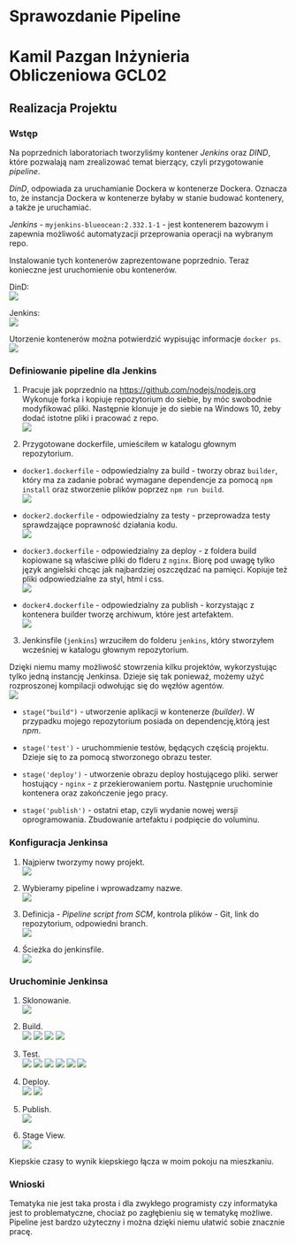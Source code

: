 # Sprawozdanie Pipeline
# Kamil Pazgan Inżynieria Obliczeniowa GCL02

## Realizacja Projektu

### Wstęp
Na poprzednich laboratoriach tworzyliśmy kontener *Jenkins* oraz *DIND*, które pozwalają nam zrealizować temat bierzący, czyli przygotowanie *pipeline*.

*DinD*, odpowiada za uruchamianie Dockera w kontenerze Dockera. Oznacza to, że instancja Dockera w kontenerze byłaby w stanie budować kontenery, a także je uruchamiać.

*Jenkins* - ```myjenkins-blueocean:2.332.1-1``` - jest kontenerem bazowym i zapewnia możliwość automatyzacji przeprowania operacji na wybranym repo.

Instalowanie tych kontenerów zaprezentowane poprzednio. Teraz konieczne jest uruchomienie obu kontenerów.

DinD:\
![](./screenshots/1_dind.PNG)

Jenkins:\
![](./screenshots/2_jenkins.PNG)

Utorzenie kontenerów można potwierdzić wypisując informacje ```docker ps```.\
![](./screenshots/3_docker_ps.PNG)

### Definiowanie pipeline dla Jenkins

1. Pracuje jak poprzednio na https://github.com/nodejs/nodejs.org
Wykonuje forka i kopiuje repozytorium do siebie, by móc swobodnie modyfikować pliki. Następnie klonuje je do siebie na Windows 10, żeby dodać istotne pliki i pracować z repo.\
![](./screenshots/4_fork.PNG)

2. Przygotowane dockerfile, umieściłem w katalogu głownym repozytorium.

- ```docker1.dockerfile``` - odpowiedzialny za build - tworzy obraz ```builder```, który ma za zadanie pobrać wymagane dependencje za pomocą ```npm install``` oraz stworzenie plików poprzez ```npm run build```.\
![](./screenshots/5_docker1.PNG)

- ```docker2.dockerfile``` - odpowiedzialny za testy - przeprowadza testy sprawdzające poprawność działania kodu.\
![](./screenshots/6_docker2.PNG)

- ```docker3.dockerfile``` - odpowiedzialny za deploy - z foldera build kopiowane są właściwe pliki do flderu z ```nginx```. Biorę pod uwagę tylko język angielski chcąc jak najbardziej oszczędzać na pamięci. Kopiuje też pliki odpowiedzialne za styl, html i css.\
![](./screenshots/7_docker3.PNG)

- ```docker4.dockerfile``` - odpowiedzialny za publish - korzystając z kontenera builder tworzę archiwum, które jest artefaktem.\
![](./screenshots/8_docker4.PNG)

3. Jenkinsfile (```jenkins```) wrzuciłem do folderu ```jenkins```, który stworzyłem wcześniej w katalogu głownym repozytorium.

Dzięki niemu mamy możliwość stowrzenia kilku projektów, wykorzystując tylko jedną instancję Jenkinsa. Dzieje się tak ponieważ, możemy użyć rozproszonej kompilacji odwołując się do węzłów agentów.\
![](./screenshots/9_pipeline.PNG)

- ```stage("build")``` - utworzenie aplikacji w kontenerze *(builder)*. W przypadku mojego repozytorium posiada on dependencję,którą jest *npm*.

- ```stage('test')``` - uruchommienie testów, będących częścią projektu. Dzieje się to za pomocą stworzonego obrazu tester.

- ```stage('deploy')``` - utworzenie obrazu deploy hostującego pliki. serwer hostujący - ```nginx``` - z przekierowaniem portu. Następnie uruchominie kontenera oraz zakończenie jego pracy. 

- ```stage('publish')``` - ostatni etap, czyli wydanie nowej wersji oprogramowania. Zbudowanie artefaktu i podpięcie do voluminu.

### Konfiguracja Jenkinsa

1. Najpierw tworzymy nowy projekt.\
![](./screenshots/10_jen.PNG)

2. Wybieramy pipeline i wprowadzamy nazwe.\
![](./screenshots/11_jen.PNG)

3. Definicja - *Pipeline script from SCM*, kontrola plików - Git, link do repozytorium, odpowiedni branch.\
![](./screenshots/12_jen.PNG)

4. Ścieżka do jenkinsfile.\
![](./screenshots/13_jen.PNG)

### Uruchominie Jenkinsa

1. Sklonowanie.\
![](./screenshots/14_run.PNG)

2. Build.\
![](./screenshots/15_run.PNG)
![](./screenshots/16_run.PNG)
![](./screenshots/17_run.PNG)
![](./screenshots/18_run.PNG)

3. Test.\
![](./screenshots/19_test.PNG)
![](./screenshots/20_test.PNG)
![](./screenshots/21_test.PNG)
![](./screenshots/22_test.PNG)
![](./screenshots/23_test.PNG)
![](./screenshots/24_test.PNG)

4. Deploy.\
![](./screenshots/25_dep.PNG)
![](./screenshots/26_dep.PNG)

5. Publish.\
![](./screenshots/27_pub.PNG)

6. Stage View.\
![](./screenshots/28_log.PNG)

Kiepskie czasy to wynik kiepskiego łącza w moim pokoju na mieszkaniu.

### Wnioski

Tematyka nie jest taka prosta i dla zwykłego programisty czy informatyka jest to problematyczne, chociaż po zagłębieniu się w tematykę możliwe. Pipeline jest bardzo użyteczny i można dzięki niemu ułatwić sobie znacznie pracę.


